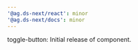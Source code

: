 ```yaml
---
'@ag.ds-next/react': minor
'@ag.ds-next/docs': minor
---
```


toggle-button: Initial release of component.

